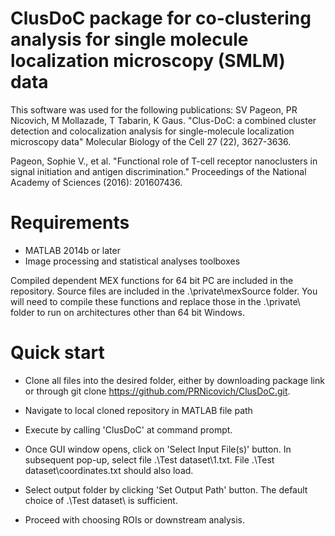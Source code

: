 # ClusDoC package for co-clustering analysis for single molecule localization microscopy (SMLM) data

This software was used for the following publications:
SV Pageon, PR Nicovich, M Mollazade, T Tabarin, K Gaus. "Clus-DoC: a combined cluster detection and colocalization analysis for single-molecule localization microscopy data" <it>Molecular Biology of the Cell</it> 27 (22), 3627-3636. 

Pageon, Sophie V., et al. "Functional role of T-cell receptor nanoclusters in signal initiation and antigen discrimination." <it>Proceedings of the National Academy of Sciences</it> (2016): 201607436.

# Requirements

- MATLAB 2014b or later
- Image processing and statistical analyses toolboxes

Compiled dependent MEX functions for 64 bit PC are included in the repository.  Source files are included in the .\private\mexSource folder.  You will need to compile these functions and replace those in the .\private\ folder to run on architectures other than 64 bit Windows.  

# Quick start
- Clone all files into the desired folder, either by downloading package link or through git clone https://github.com/PRNicovich/ClusDoC.git.

- Navigate to local cloned repository in MATLAB file path

- Execute by calling 'ClusDoC' at command prompt.

- Once GUI window opens, click on 'Select Input File(s)' button.  In subsequent pop-up, select file .\Test dataset\1.txt.  File .\Test dataset\coordinates.txt should also load.

- Select output folder by clicking 'Set Output Path' button.  The default choice of .\Test dataset\ is sufficient.

- Proceed with choosing ROIs or downstream analysis. 